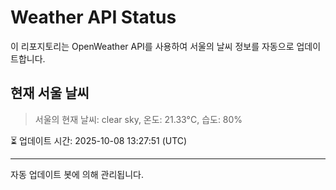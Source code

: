 
# Weather API Status

이 리포지토리는 OpenWeather API를 사용하여 서울의 날씨 정보를 자동으로 업데이트합니다.

## 현재 서울 날씨
> 서울의 현재 날씨: clear sky, 온도: 21.33°C, 습도: 80%

⏳ 업데이트 시간: 2025-10-08 13:27:51 (UTC)

---
자동 업데이트 봇에 의해 관리됩니다.
